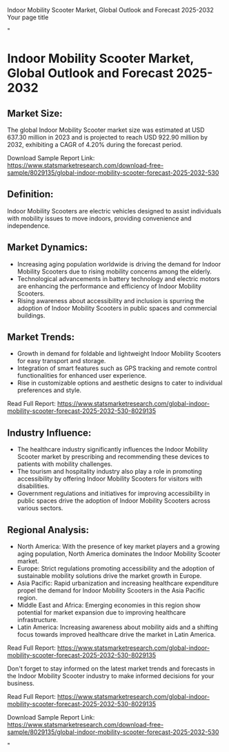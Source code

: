 Indoor Mobility Scooter Market, Global Outlook and Forecast 2025-2032 Your page title

"<!DOCTYPE html>
<html>
<head>
<title>Indoor Mobility Scooter Market, Global Outlook and Forecast 2025-2032</title>
</head>
<body>

<h1>Indoor Mobility Scooter Market, Global Outlook and Forecast 2025-2032</h1>

<h2>Market Size:</h2>
<p>The global Indoor Mobility Scooter market size was estimated at USD 637.30 million in 2023 and is projected to reach USD 922.90 million by 2032, exhibiting a CAGR of 4.20% during the forecast period.</p>
<p>Download Sample Report Link: <a href='https://www.statsmarketresearch.com/download-free-sample/8029135/global-indoor-mobility-scooter-forecast-2025-2032-530'>https://www.statsmarketresearch.com/download-free-sample/8029135/global-indoor-mobility-scooter-forecast-2025-2032-530</a></p>

<h2>Definition:</h2>
<p>Indoor Mobility Scooters are electric vehicles designed to assist individuals with mobility issues to move indoors, providing convenience and independence.</p>

<h2>Market Dynamics:</h2>
<ul>
<li>Increasing aging population worldwide is driving the demand for Indoor Mobility Scooters due to rising mobility concerns among the elderly.</li>
<li>Technological advancements in battery technology and electric motors are enhancing the performance and efficiency of Indoor Mobility Scooters.</li>
<li>Rising awareness about accessibility and inclusion is spurring the adoption of Indoor Mobility Scooters in public spaces and commercial buildings.</li>
</ul>

<h2>Market Trends:</h2>
<ul>
<li>Growth in demand for foldable and lightweight Indoor Mobility Scooters for easy transport and storage.</li>
<li>Integration of smart features such as GPS tracking and remote control functionalities for enhanced user experience.</li>
<li>Rise in customizable options and aesthetic designs to cater to individual preferences and style.</li>
</ul>
<p>Read Full Report: <a href='https://www.statsmarketresearch.com/global-indoor-mobility-scooter-forecast-2025-2032-530-8029135'>https://www.statsmarketresearch.com/global-indoor-mobility-scooter-forecast-2025-2032-530-8029135</a></p>

<h2>Industry Influence:</h2>
<ul>
<li>The healthcare industry significantly influences the Indoor Mobility Scooter market by prescribing and recommending these devices to patients with mobility challenges.</li>
<li>The tourism and hospitality industry also play a role in promoting accessibility by offering Indoor Mobility Scooters for visitors with disabilities.</li>
<li>Government regulations and initiatives for improving accessibility in public spaces drive the adoption of Indoor Mobility Scooters across various sectors.</li>
</ul>

<h2>Regional Analysis:</h2>
<ul>
<li>North America: With the presence of key market players and a growing aging population, North America dominates the Indoor Mobility Scooter market.</li>
<li>Europe: Strict regulations promoting accessibility and the adoption of sustainable mobility solutions drive the market growth in Europe.</li>
<li>Asia Pacific: Rapid urbanization and increasing healthcare expenditure propel the demand for Indoor Mobility Scooters in the Asia Pacific region.</li>
<li>Middle East and Africa: Emerging economies in this region show potential for market expansion due to improving healthcare infrastructure.</li>
<li>Latin America: Increasing awareness about mobility aids and a shifting focus towards improved healthcare drive the market in Latin America.</li>
</ul>
<p>Read Full Report: <a href='https://www.statsmarketresearch.com/global-indoor-mobility-scooter-forecast-2025-2032-530-8029135'>https://www.statsmarketresearch.com/global-indoor-mobility-scooter-forecast-2025-2032-530-8029135</a></p>

<p>Don't forget to stay informed on the latest market trends and forecasts in the Indoor Mobility Scooter industry to make informed decisions for your business.</p>

<p>Read Full Report: <a href='https://www.statsmarketresearch.com/global-indoor-mobility-scooter-forecast-2025-2032-530-8029135'>https://www.statsmarketresearch.com/global-indoor-mobility-scooter-forecast-2025-2032-530-8029135</a></p>
<p>Download Sample Report Link: <a href='https://www.statsmarketresearch.com/download-free-sample/8029135/global-indoor-mobility-scooter-forecast-2025-2032-530'>https://www.statsmarketresearch.com/download-free-sample/8029135/global-indoor-mobility-scooter-forecast-2025-2032-530</a></p>

</body>
</html>"
